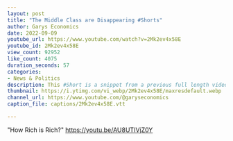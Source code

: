 ```yaml
---
layout: post
title: "The Middle Class are Disappearing #Shorts"
author: Garys Economics
date: 2022-09-09
youtube_url: https://www.youtube.com/watch?v=2Mk2ev4x58E
youtube_id: 2Mk2ev4x58E
view_count: 92952
like_count: 4075
duration_seconds: 57
categories:
- News & Politics
description: This #Short is a snippet from a previous full length video
thumbnail: https://i.ytimg.com/vi_webp/2Mk2ev4x58E/maxresdefault.webp
channel_url: https://www.youtube.com/@garyseconomics
caption_file: captions/2Mk2ev4x58E.vtt

---
```


"How Rich is Rich?" https://youtu.be/AU8UTIVjZ0Y
